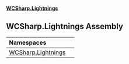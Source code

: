 #### [WCSharp\.Lightnings](README.md 'README')

## WCSharp\.Lightnings Assembly

| Namespaces | |
| :--- | :--- |
| [WCSharp\.Lightnings](WCSharp.Lightnings.md 'WCSharp\.Lightnings') | |
